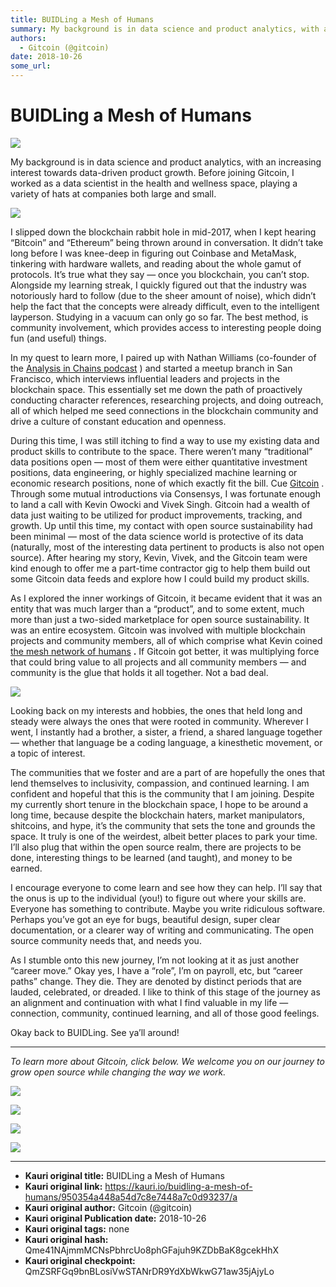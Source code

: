 ```yaml
---
title: BUIDLing a Mesh of Humans
summary: My background is in data science and product analytics, with an increasing interest towards data-driven product growth. Before joining Gitcoin, I worked as a data scientist in the health and wellness space, playing a variety of hats at companies both large and small. I slipped down the blockchain rabbit hole in mid-2017, when I kept hearing “Bitcoin” and “Ethereum” being thrown around in conversation. It didn’t take long before I was knee-deep in figuring out Coinbase and MetaMask, tinkering wit
authors:
  - Gitcoin (@gitcoin)
date: 2018-10-26
some_url: 
---
```


# BUIDLing a Mesh of Humans

![](https://ipfs.infura.io/ipfs/QmZfmfUxvYSYUGV382hHVwQyZar4DDL31ABkspjPjXRbSw)



My background is in data science and product analytics, with an increasing interest towards data-driven product growth. Before joining Gitcoin, I worked as a data scientist in the health and wellness space, playing a variety of hats at companies both large and small.

![](https://cdn-images-1.medium.com/max/1200/1*Qzv8TOyU1QRUT4zqxVcrJg.jpeg)

I slipped down the blockchain rabbit hole in mid-2017, when I kept hearing “Bitcoin” and “Ethereum” being thrown around in conversation. It didn’t take long before I was knee-deep in figuring out Coinbase and MetaMask, tinkering with hardware wallets, and reading about the whole gamut of protocols. It’s true what they say — once you blockchain, you can’t stop.
Alongside my learning streak, I quickly figured out that the industry was notoriously hard to follow (due to the sheer amount of noise), which didn’t help the fact that the concepts were already difficult, even to the intelligent layperson. Studying in a vacuum can only go so far. The best method, is community involvement, which provides access to interesting people doing fun (and useful) things.

In my quest to learn more, I paired up with Nathan Williams (co-founder of the [Analysis in Chains podcast](https://analysisinchains.podbean.com/) ) and started a meetup branch in San Francisco, which interviews influential leaders and projects in the blockchain space. This essentially set me down the path of proactively conducting character references, researching projects, and doing outreach, all of which helped me seed connections in the blockchain community and drive a culture of constant education and openness.

During this time, I was still itching to find a way to use my existing data and product skills to contribute to the space. There weren’t many “traditional” data positions open — most of them were either quantitative investment positions, data engineering, or highly specialized machine learning or economic research positions, none of which exactly fit the bill.
Cue [Gitcoin](https://gitcoin.co/) . Through some mutual introductions via Consensys, I was fortunate enough to land a call with Kevin Owocki and Vivek Singh. Gitcoin had a wealth of data just waiting to be utilized for product improvements, tracking, and growth. Up until this time, my contact with open source sustainability had been minimal — most of the data science world is protective of its data (naturally, most of the interesting data pertinent to products is also not open source). After hearing my story, Kevin, Vivek, and the Gitcoin team were kind enough to offer me a part-time contractor gig to help them build out some Gitcoin data feeds and explore how I could build my product skills.

As I explored the inner workings of Gitcoin, it became evident that it was an entity that was much larger than a “product”, and to some extent, much more than just a two-sided marketplace for open source sustainability. It was an entire ecosystem. Gitcoin was involved with multiple blockchain projects and community members, all of which comprise what Kevin coined [the mesh network of humans](https://medium.com/gitcoin/how-to-buidl-a-mesh-network-of-human-beings-a5293ecca60a)  **.** If Gitcoin got better, it was multiplying force that could bring value to all projects and all community members — and community is the glue that holds it all together. Not a bad deal.

![](https://cdn-images-1.medium.com/max/1200/1*V5ORVR4W607TxZUZC28Sfg.gif)

Looking back on my interests and hobbies, the ones that held long and steady were always the ones that were rooted in community. Wherever I went, I instantly had a brother, a sister, a friend, a shared language together — whether that language be a coding language, a kinesthetic movement, or a topic of interest.

The communities that we foster and are a part of are hopefully the ones that lend themselves to inclusivity, compassion, and continued learning. I am confident and hopeful that this is the community that I am joining. Despite my currently short tenure in the blockchain space, I hope to be around a long time, because despite the blockchain haters, market manipulators, shitcoins, and hype, it’s the community that sets the tone and grounds the space. It truly is one of the weirdest, albeit better places to park your time. I’ll also plug that within the open source realm, there are projects to be done, interesting things to be learned (and taught), and money to be earned.

I encourage everyone to come learn and see how they can help. I’ll say that the onus is up to the individual (you!) to figure out where your skills are. Everyone has something to contribute. Maybe you write ridiculous software. Perhaps you’ve got an eye for bugs, beautiful design, super clear documentation, or a clearer way of writing and communicating. The open source community needs that, and needs you.

As I stumble onto this new journey, I’m not looking at it as just another “career move.” Okay yes, I have a “role”, I’m on payroll, etc, but “career paths” change. They die. They are denoted by distinct periods that are lauded, celebrated, or dreaded. I like to think of this stage of the journey as an alignment and continuation with what I find valuable in my life — connection, community, continued learning, and all of those good feelings.

Okay back to BUIDLing. See ya’ll around!

----

 _To learn more about Gitcoin, click below. We welcome you on our journey to grow open source while changing the way we work._ 

![](https://cdn-images-1.medium.com/max/800/1*TC1lWxus2VmUHHNMBVOl6w.png)


![](https://cdn-images-1.medium.com/max/800/1*xESKfkc75BrIcLabfL9jsg.png)


![](https://cdn-images-1.medium.com/max/800/1*ucjf2r_4nXDqedGjdiRSyw.png)


![](https://cdn-images-1.medium.com/max/1600/1*91GgdFbhUB1Ggl_Mysnqog.png)




---

- **Kauri original title:** BUIDLing a Mesh of Humans
- **Kauri original link:** https://kauri.io/buidling-a-mesh-of-humans/950354a448a54d7c8e7448a7c0d93237/a
- **Kauri original author:** Gitcoin (@gitcoin)
- **Kauri original Publication date:** 2018-10-26
- **Kauri original tags:** none
- **Kauri original hash:** Qme41NAjmmMCNsPbhrcUo8phGFajuh9KZDbBaK8gcekHhX
- **Kauri original checkpoint:** QmZSRFGq9bnBLosiVwSTANrDR9YdXbWkwG71aw35jAjyLo



